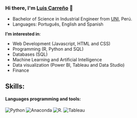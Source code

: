 
 
### Hi there, I'm [Luis Carreño](https://lcarrenoy.github.io) 👋

- Bachelor of Science in Industrial Engineer from [UNI](https://portal.uni.edu.pe/#1), Perú. 
- Languages: Português, English and Spanish
  

**I’m interested in**:
 -  Web Development (Javascript, HTML and CSS)
 -  Programming (R, Python and SQL)
 -  Databases (SQL)
 -  Machine Learning and Artificial Intelligence
 -  Data visualization (Power BI, Tableau and Data Studio)
 -  Finance
  
## Skills:
#### Languages programming and tools:

![Python](https://img.shields.io/badge/python-3670A0?style=for-the-badge&logo=python&logoColor=ffdd54) 
![Anaconda](https://img.shields.io/badge/Anaconda-%2344A833.svg?style=for-the-badge&logo=anaconda&logoColor=white) 
![R](https://img.shields.io/badge/R-276DC3?style=for-the-badge&logo=r&logoColor=white).
![Tableau](https://img.shields.io/badge/Tableau-E97627?style=for-the-badge&logo=Tableau&logoColor=white)&nbsp;

